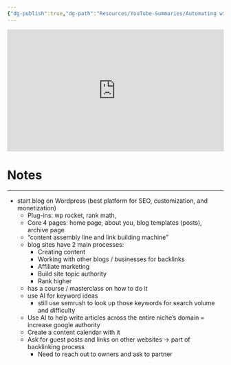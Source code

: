 ```yaml
---
{"dg-publish":true,"dg-path":"Resources/YouTube-Summaries/Automating with AI.md","permalink":"/resources/you-tube-summaries/automating-with-ai/","noteIcon":"","updated":"2024-08-21T18:50:16.979-07:00"}
---
```



<iframe src="https://www.youtube.com/embed/VZFg3E0WzX4?t=542" title="" style="width:100%; aspect-ratio:16/9" loading="lazy" frameborder="0" allow="accelerometer; autoplay; clipboard-write; encrypted-media; gyroscope; picture-in-picture; web-share" allowfullscreen></iframe>

# Notes
---

- start blog on Wordpress (best platform for SEO, customization, and monetization)
	- Plug-ins: wp rocket, rank math, 
	- Core 4 pages: home page, about you, blog templates (posts), archive page
	- “content assembly line and link building machine”
	- blog sites have 2 main processes:
		- Creating content 
		- Working with other blogs / businesses for backlinks
		- Affiliate marketing
		- Build site topic authority 
		- Rank higher 
	- has a course / masterclass on how to do it 
	- use AI for keyword ideas
		- still use semrush to look up those keywords for search volume and difficulty
	- Use AI to help write articles across the entire niche’s domain = increase google authority
	- Create a content calendar with it
	- Ask for guest posts and links on other websites -> part of backlinking process
		- Need to reach out to owners and ask to partner